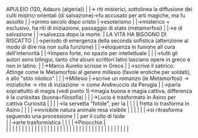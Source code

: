APULEIO (120, Adauro (algeria))
 |
 |-> riti misterici, sottolinea la diffusione dei culti mistrici orientali (di salvazione)->fu accusato per arti magiche, ma fu assolto 
 |					 |->primo secolo dopo cristo	|->esoterismo
 |									|->misterico = esclusivo, ha riti di iniziazione, passaggio di stato (metamorfosi)
 |														|->e di salvazione 
 |															  |->salvezza dopo la morte.
 |																LA VITA HA BISOGNO DI RISCATTO
 |
 |->periodo di emergenza della seconda sofistica (attenzione al modo di dire ma non sulla funzione)
 |										|->eloquenza in funione all cura dell'interiorità
 |										|->Impero forte, no spazio per intellettuale
 |
 |
 |->tutti gli autori sono bilingui, tanto che alcuni scrittori latini lasciano opere in greco e non in latino.
 |				|->Marco Aurelio scrisse in Greco
 |
 |->scrive il satirico. Attinge come le Metamorfosi al genere millesio (favole erotiche per soldati), e allo "stilo nilotico"
 |
 |				|->Millesio
 |->scrive un romanzo (le Metamorfosi) -> iniziatiche -> rito di inziazione -> come Andreuccio da Perugia
 |     		|->parla soprattutto di magia (vedi punto 1)->magia buona e magia cattiva, differenza è la curiòsitas (buona=filosofia)
 |		|											    |->Lucio è trasformato in Asino per cattiva Curiosità
 |		|											    |	|->la servetta "fotide", per la 
 |		|											    |	|  fretta lo trasforma in Asino
 |		|											    |	|->invisibile natura animale resa visibile
 |		|											    |
 |		|											    |->si ritrasforma seguendo una processione 
 |		|												   per il culto di Iside	
 |		|->arte trasformistica
 |		|
 |		|->Pinocchio
 |		
 |
 |
 |
 |
 |
 |
 |
 |
 |
 |
 |
 |
 |
 |
 |
 |
 |
 |
 |
 |
 |
 |
 |
 |
 |
 |
 |
 |
 |
 |
 |
 |
 |
 |
 |
 |
 |
 |
 |